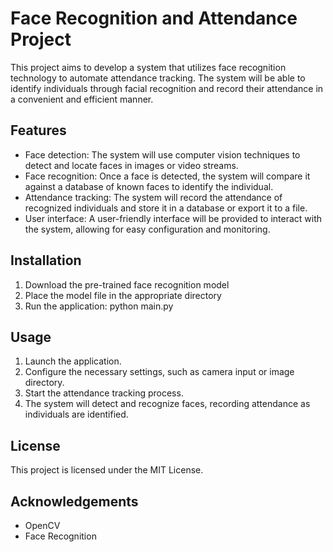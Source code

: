 # Face Recognition and Attendance Project

This project aims to develop a system that utilizes face recognition technology to automate attendance tracking. The system will be able to identify individuals through facial recognition and record their attendance in a convenient and efficient manner.

## Features

- Face detection: The system will use computer vision techniques to detect and locate faces in images or video streams.
- Face recognition: Once a face is detected, the system will compare it against a database of known faces to identify the individual.
- Attendance tracking: The system will record the attendance of recognized individuals and store it in a database or export it to a file.
- User interface: A user-friendly interface will be provided to interact with the system, allowing for easy configuration and monitoring.

## Installation

1. Download the pre-trained face recognition model
2. Place the model file in the appropriate directory
3. Run the application: python main.py

## Usage

1. Launch the application.
2. Configure the necessary settings, such as camera input or image directory.
3. Start the attendance tracking process.
4. The system will detect and recognize faces, recording attendance as individuals are identified.


## License

This project is licensed under the MIT License.

## Acknowledgements

- OpenCV
- Face Recognition

